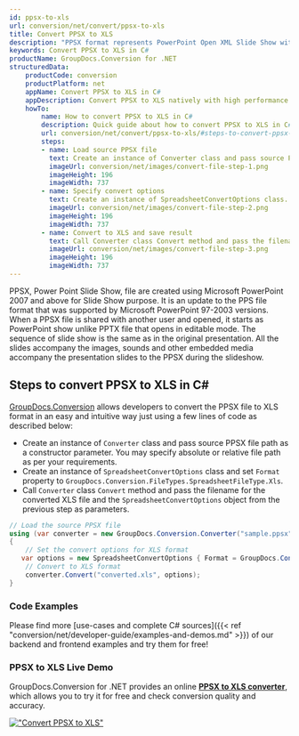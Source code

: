 ```yaml
---
id: ppsx-to-xls
url: conversion/net/convert/ppsx-to-xls
title: Convert PPSX to XLS
description: "PPSX format represents PowerPoint Open XML Slide Show with .ppsx extension. Learn how to convert PPSX to XLS file programmatically in C# language using GroupDocs.Conversion for .NET library."
keywords: Convert PPSX to XLS in C#
productName: GroupDocs.Conversion for .NET
structuredData:
    productCode: conversion
    productPlatform: net
    appName: Convert PPSX to XLS in C#
    appDescription: Convert PPSX to XLS natively with high performance using C# language and server side GroupDocs.Conversion for .NET APIs, without the use of any software like Microsoft or Open Office.
    howTo:
        name: How to convert PPSX to XLS in C# 
        description: Quick guide about how to convert PPSX to XLS in C# with high performance and accuracy.
        url: conversion/net/convert/ppsx-to-xls/#steps-to-convert-ppsx-to-xls-in-c
        steps:
        - name: Load source PPSX file 
          text: Create an instance of Converter class and pass source PPSX file path as a constructor parameter. You may specify absolute or relative file path as per your requirements. 
          imageUrl: conversion/net/images/convert-file-step-1.png
          imageHeight: 196
          imageWidth: 737
        - name: Specify convert options 
          text: Create an instance of SpreadsheetConvertOptions class.
          imageUrl: conversion/net/images/convert-file-step-2.png
          imageHeight: 196
          imageWidth: 737
        - name: Convert to XLS and save result 
          text: Call Converter class Convert method and pass the filename for the converted HTML file and the SpreadsheetConvertOptions object from the previous step as parameters.
          imageUrl: conversion/net/images/convert-file-step-3.png
          imageHeight: 196
          imageWidth: 737
---
```


PPSX, Power Point Slide Show, file are created using Microsoft PowerPoint 2007 and above for Slide Show purpose. It is an update to the PPS file format that was supported by Microsoft PowerPoint 97-2003 versions. When a PPSX file is shared with another user and opened, it starts as PowerPoint show unlike PPTX file that opens in editable mode. The sequence of slide show is the same as in the original presentation. All the slides accompany the images, sounds and other embedded media accompany the presentation slides to the PPSX during the slideshow. 

## Steps to convert PPSX to XLS in C#

[GroupDocs.Conversion](https://products.groupdocs.com/conversion/net) allows developers to convert the PPSX file to XLS format in an easy and intuitive way just using a few lines of code as described below:

* Create an instance of `Converter` class and pass source PPSX file path as a constructor parameter. You may specify absolute or relative file path as per your requirements. 
* Create an instance of `SpreadsheetConvertOptions` class and set `Format` property to `GroupDocs.Conversion.FileTypes.SpreadsheetFileType.Xls`.
* Call `Converter` class `Convert` method and pass the filename for the converted XLS file and the `SpreadsheetConvertOptions` object from the previous step as parameters.

```csharp
// Load the source PPSX file
using (var converter = new GroupDocs.Conversion.Converter("sample.ppsx"))
{
    // Set the convert options for XLS format
   var options = new SpreadsheetConvertOptions { Format = GroupDocs.Conversion.FileTypes.SpreadsheetFileType.Xls };
    // Convert to XLS format
    converter.Convert("converted.xls", options);
}
```

### Code Examples

Please find more [use-cases and complete C# sources]({{< ref "conversion/net/developer-guide/examples-and-demos.md" >}}) of our backend and frontend examples and try them for free!

### PPSX to XLS Live Demo

GroupDocs.Conversion for .NET provides an online [**PPSX to XLS converter**](https://products.groupdocs.app/conversion/ppsx-to-xls), which allows you to try it for free and check conversion quality and accuracy.

[!["Convert PPSX to XLS"](conversion/net/images/convert-to-xls/convert-ppsx-to-xls.png)](https://products.groupdocs.app/conversion/ppsx-to-xls)